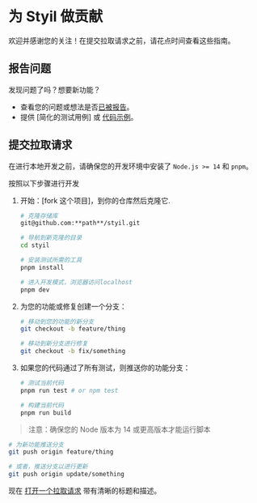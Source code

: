 # 为 Styil 做贡献

欢迎并感谢您的关注！在提交拉取请求之前，请花点时间查看这些指南。

## 报告问题

发现问题了吗？想要新功能？

- 查看您的问题或想法是否[已被报告]。
- 提供 [简化的测试用例] 或 [代码示例]。

## 提交拉取请求

在进行本地开发之前，请确保您的开发环境中安装了 `Node.js >= 14` 和 `pnpm`。

按照以下步骤进行开发

1. 开始：[fork 这个项目]，到你的仓库然后克隆它.

   ```bash
   # 克隆存储库
   git@github.com:**path**/styil.git

   # 导航到新克隆的目录
   cd styil

   # 安装测试所需的工具
   pnpm install

   # 进入开发模式，浏览器访问localhost
   pnpm dev
   ```

2. 为您的功能或修复创建一个分支：

   ```bash
   # 移动到您的功能的新分支
   git checkout -b feature/thing
   ```

   ```bash
   # 移动到新分支进行修复
   git checkout -b fix/something
   ```

3. 如果您的代码通过了所有测试，则推送你的功能分支：

   ```bash
   # 测试当前代码
   pnpm run test # or npm test

   # 构建当前代码
   pnpm run build
   ```

> 注意：确保您的 Node 版本为 14 或更高版本才能运行脚本

```bash
# 为新功能推送分支
git push origin feature/thing
```

```bash
# 或者，推送分支以进行更新
git push origin update/something
```

现在 [打开一个拉取请求] 带有清晰的标题和描述。

[已被报告]: https://github.com/zoy-l/styil/issues
[fork这个项目]: https://github.com/zoy-l/styil/fork
[代码示例]: https://codesandbox.io/
[打开一个拉取请求]: https://help.github.com/articles/using-pull-requests/
